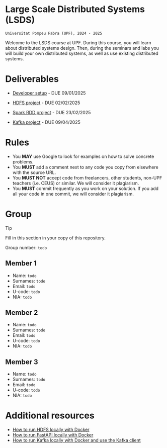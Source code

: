 # Large Scale Distributed Systems (LSDS)

`Universitat Pompeu Fabra (UPF), 2024 - 2025`

Welcome to the LSDS course at UPF. During this course, you will learn about distributed systems design. Then, during the seminars and labs you will build your own distributed systems, as well as use existing distributed systems. 


# Deliverables

- [Developer setup](./DEVELOPER_SETUP.md) - DUE 09/01/2025

- [HDFS project](./projects/1-hdfs/README.md) - DUE 02/02/2025

- [Spark RDD project](./projects/2-sparkrdd/README.md) - DUE 23/02/2025

- [Kafka project](./projects/3-kafka/README.md) - DUE 09/04/2025


# Rules

- You **MAY** use Google to look for examples on how to solve concrete problems.
- You **MUST** add a comment next to any code you copy from elsewhere with the source URL.
- You **MUST NOT** accept code from freelancers, other students, non-UPF teachers (i.e. CEUS) or similar. We will consider it plagiarism.
- You **MUST** commit frequently as you work on your solution. If you add all your code in one commit, we will consider it plagiarism.

# Group

> [!TIP]
> Fill in this section in your copy of this repository.

Group number: `todo`

## Member 1
- Name: `todo`
- Surnames: `todo`
- Email: `todo`
- U-code: `todo`
- NIA: `todo`

## Member 2
- Name: `todo`
- Surnames: `todo`
- Email: `todo`
- U-code: `todo`
- NIA: `todo`

## Member 3
- Name: `todo`
- Surnames: `todo`
- Email: `todo`
- U-code: `todo`
- NIA: `todo`

# Additional resources

- [How to run HDFS locally with Docker](./resources/hadoop-quickstart/README.md)
- [How to run FastAPI locally with Docker](./resources/fastapi-quickstart/README.md)
- [How to run Kafka locally with Docker and use the Kafka client](./resources/kafka-quickstart/README.md)
